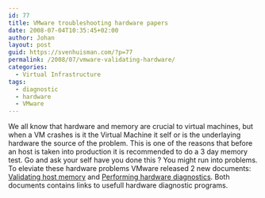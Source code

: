 ```yaml
---
id: 77
title: VMware troubleshooting hardware papers
date: 2008-07-04T10:35:45+02:00
author: Johan
layout: post
guid: https://svenhuisman.com/?p=77
permalink: /2008/07/vmware-validating-hardware/
categories:
  - Virtual Infrastructure
tags:
  - diagnostic
  - hardware
  - VMware
---
```

We all know that hardware and memory are crucial to virtual machines, but when a VM crashes is it the Virtual Machine it self or is the underlaying hardware the source of the problem. This is one of the reasons that before an host is taken into production it is recommended to do a 3 day memory test. Go and ask your self have you done this ? You might run into problems. To eleviate these hardware problems VMware released 2 new documents: <a href="http://kb.vmware.com/selfservice/microsites/search.do?language=en_US&cmd=displayKC&externalId=1004012" target="_blank">Validating host memory</a> and [Performing hardware diagnostics](http://kb.vmware.com/selfservice/microsites/search.do?language=en_US&cmd=displayKC&externalId=1004013). Both documents contains links to usefull hardware diagnostic programs.